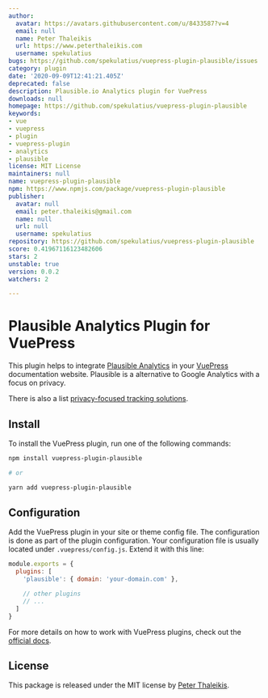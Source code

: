 ```yaml
---
author:
  avatar: https://avatars.githubusercontent.com/u/8433587?v=4
  email: null
  name: Peter Thaleikis
  url: https://www.peterthaleikis.com
  username: spekulatius
bugs: https://github.com/spekulatius/vuepress-plugin-plausible/issues
category: plugin
date: '2020-09-09T12:41:21.405Z'
deprecated: false
description: Plausible.io Analytics plugin for VuePress
downloads: null
homepage: https://github.com/spekulatius/vuepress-plugin-plausible
keywords:
- vue
- vuepress
- plugin
- vuepress-plugin
- analytics
- plausible
license: MIT License
maintainers: null
name: vuepress-plugin-plausible
npm: https://www.npmjs.com/package/vuepress-plugin-plausible
publisher:
  avatar: null
  email: peter.thaleikis@gmail.com
  name: null
  url: null
  username: spekulatius
repository: https://github.com/spekulatius/vuepress-plugin-plausible
score: 0.41967116123482606
stars: 2
unstable: true
version: 0.0.2
watchers: 2

---
```


# Plausible Analytics Plugin for VuePress

This plugin helps to integrate [Plausible Analytics](https://plausible.io/) in your [VuePress](https://vuepress.vuejs.org/) documentation website. Plausible is a alternative to Google Analytics with a focus on privacy.

There is also a list [privacy-focused tracking solutions](https://github.com/spekulatius/awesome-privacy-friendly-web-analytics).


## Install

To install the VuePress plugin, run one of the following commands:

```sh
npm install vuepress-plugin-plausible

# or

yarn add vuepress-plugin-plausible
```


## Configuration

Add the VuePress plugin in your site or theme config file. The configuration is done as part of the plugin configuration. Your configuration file is usually located under `.vuepress/config.js`. Extend it with this line:

```js
module.exports = {
  plugins: [
    'plausible': { domain: 'your-domain.com' },

    // other plugins
    // ...
  ]
}
```

For more details on how to work with VuePress plugins, check out the [official docs](https://vuepress.vuejs.org/plugin/using-a-plugin.html).


## License

This package is released under the MIT license by [Peter Thaleikis](https://peterthaleikis.com).
